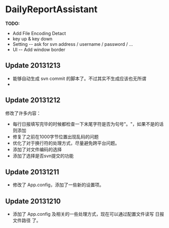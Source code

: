 DailyReportAssistant
====================

**TODO:**

-	Add File Encoding Detact
-	key up & key down
-	Setting -- ask for svn address / username / password / ...
-	UI -- Add window border

Update 20131213
--------------
-	能够自动生成 svn commit 的脚本了。不过其实不生成应该也无所谓
-	

Update 20131212
--------------
修改了许多内容：  
-	每行日报填写完毕的时候都检查一下末尾字符是否为句号"。"，如果不是的话则添加
-	修复了之前在1000字节位置出现乱码的问题
-	优化了对于换行符的处理方式，尽量避免跨平台问题。
-	添加了对文件编码的选择
-	添加了选择是否svn提交的功能

Update 20131211
---------------
-	修改了 App.config，添加了一些新的设置项。

Update 20131210
----------------

-	添加了 App.config 及相关的一些处理方式，现在可以通过配置文件读写 日报文件路径 了。

